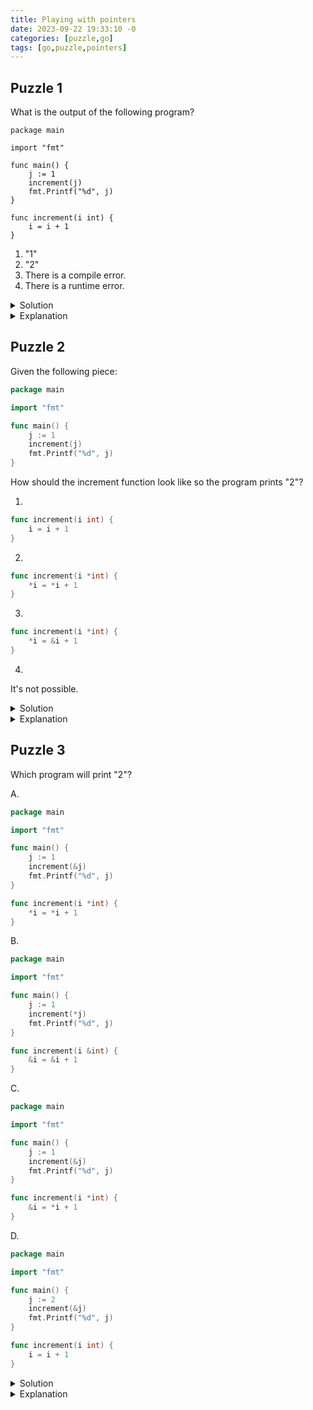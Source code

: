 ```yaml
---
title: Playing with pointers
date: 2023-09-22 19:33:10 -0
categories: [puzzle,go]
tags: [go,puzzle,pointers]
---
```


## Puzzle 1

What is the output of the following program?
```
package main

import "fmt"

func main() {
	j := 1
	increment(j)
	fmt.Printf("%d", j)
}

func increment(i int) {
	i = i + 1
}
```

1. "1"
2. "2"
3. There is a compile error.
4. There is a runtime error.

<details>
<summary>Solution</summary>
1
</details>

<details>
<summary>Explanation</summary>

In Go variable passed down to functions by value, which means the function will receive the copy of the original value. In this case variable `j` has the value of `4` so the `increment` function receives the copy of that and it can't change the value stored in `j`.
</details>

## Puzzle 2

Given the following piece:

```go
package main

import "fmt"

func main() {
	j := 1
	increment(j)
	fmt.Printf("%d", j)
}
```

How should the increment function look like so the program prints "2"?

1.
```go
func increment(i int) {
	i = i + 1
}
```

2.
```go
func increment(i *int) {
	*i = *i + 1
}
```

3.
```go
func increment(i *int) {
	*i = &i + 1
}
```

4.
It's not possible.

<details>
<summary>Solution</summary>
4
</details>

<details>
<summary>Explanation</summary>

As described above the `increment` function will receive the copy of the value `4` so it cannot change the value stored in `j`.
</details>


## Puzzle 3

Which program will print "2"?

A. 
```go
package main

import "fmt"

func main() {
	j := 1
	increment(&j)
	fmt.Printf("%d", j)
}

func increment(i *int) {
	*i = *i + 1
}
```

B. 
```go
package main

import "fmt"

func main() {
	j := 1
	increment(*j)
	fmt.Printf("%d", j)
}

func increment(i &int) {
	&i = &i + 1
}
```

C.
```go
package main

import "fmt"

func main() {
	j := 1
	increment(&j)
	fmt.Printf("%d", j)
}

func increment(i *int) {
	&i = *i + 1
}
```

D.
```go
package main

import "fmt"

func main() {
	j := 2
	increment(&j)
	fmt.Printf("%d", j)
}

func increment(i int) {
	i = i + 1
}
```

<details>
<summary>Solution</summary>
A
</details>

<details>
<summary>Explanation</summary>

Let's see what are these mythical symbols: `&` and `*`!
The `&` operator goes in front a variable and will return the memory address of the variable. The `*` operator goes in front a variable that holds a memory address and returns the value from that memory address (this is something called dereferencing).

In B, in line 5 we try to dereference a variable which doesn't hold a pointer address. Since in Go we have different types for pointer addresses, B won't compile. Also `&int` in line 11 will yield a compile error since there is no such type.

In C, in line 12 the `&i` will yield the memory address of variable `i` and you cannot assign value to that.

In D, in line 7 we try to pass a memory address with type `*int` in place of an `int` but these are two different type, so this program won't compile.

At last in A, we pass the pointer value `&j` to function which accepts a memory address of an integer (`*int`) and in the `increment` function the dereferenced value `*i` is incremented.

</details>
